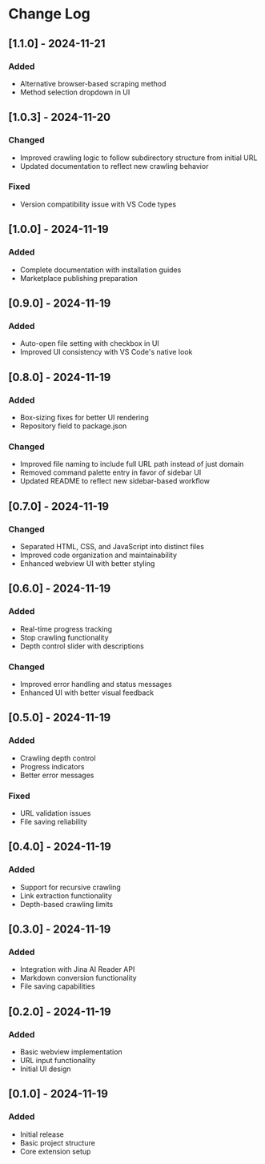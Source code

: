 # Change Log

## [1.1.0] - 2024-11-21

### Added
- Alternative browser-based scraping method
- Method selection dropdown in UI

## [1.0.3] - 2024-11-20

### Changed
- Improved crawling logic to follow subdirectory structure from initial URL
- Updated documentation to reflect new crawling behavior

### Fixed
- Version compatibility issue with VS Code types

## [1.0.0] - 2024-11-19

### Added
- Complete documentation with installation guides
- Marketplace publishing preparation

## [0.9.0] - 2024-11-19

### Added
- Auto-open file setting with checkbox in UI
- Improved UI consistency with VS Code's native look

## [0.8.0] - 2024-11-19

### Added
- Box-sizing fixes for better UI rendering
- Repository field to package.json

### Changed
- Improved file naming to include full URL path instead of just domain
- Removed command palette entry in favor of sidebar UI
- Updated README to reflect new sidebar-based workflow

## [0.7.0] - 2024-11-19

### Changed
- Separated HTML, CSS, and JavaScript into distinct files
- Improved code organization and maintainability
- Enhanced webview UI with better styling

## [0.6.0] - 2024-11-19

### Added
- Real-time progress tracking
- Stop crawling functionality
- Depth control slider with descriptions

### Changed
- Improved error handling and status messages
- Enhanced UI with better visual feedback

## [0.5.0] - 2024-11-19

### Added
- Crawling depth control
- Progress indicators
- Better error messages

### Fixed
- URL validation issues
- File saving reliability

## [0.4.0] - 2024-11-19

### Added
- Support for recursive crawling
- Link extraction functionality
- Depth-based crawling limits

## [0.3.0] - 2024-11-19

### Added
- Integration with Jina AI Reader API
- Markdown conversion functionality
- File saving capabilities

## [0.2.0] - 2024-11-19

### Added
- Basic webview implementation
- URL input functionality
- Initial UI design

## [0.1.0] - 2024-11-19

### Added
- Initial release
- Basic project structure
- Core extension setup
